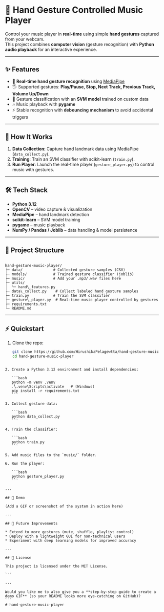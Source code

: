 # 🎵 Hand Gesture Controlled Music Player

Control your music player in **real-time** using simple **hand gestures** captured from your webcam.  
This project combines **computer vision** (gesture recognition) with **Python audio playback** for an interactive experience.

---

## ✨ Features
- 🎥 **Real-time hand gesture recognition** using [MediaPipe](https://developers.google.com/mediapipe)  
- 🖐️ Supported gestures: **Play/Pause, Stop, Next Track, Previous Track, Volume Up/Down**  
- 🤖 Gesture classification with an **SVM model** trained on custom data  
- 🎶 Music playback with **pygame**  
- ⚡ Stable recognition with **debouncing mechanism** to avoid accidental triggers  

---

## 🚀 How It Works
1. **Data Collection**: Capture hand landmark data using MediaPipe (`data_collect.py`).  
2. **Training**: Train an SVM classifier with scikit-learn (`train.py`).  
3. **Run Player**: Launch the real-time player (`gesture_player.py`) to control music with gestures.  

---

## 🛠️ Tech Stack
- **Python 3.12**
- **OpenCV** – video capture & visualization  
- **MediaPipe** – hand landmark detection  
- **scikit-learn** – SVM model training  
- **pygame** – music playback  
- **NumPy / Pandas / Joblib** – data handling & model persistence  

---

## 📂 Project Structure

```

hand-gesture-music-player/
├─ data/              # Collected gesture samples (CSV)
├─ models/            # Trained gesture classifier (joblib)
├─ music/             # Add your .mp3/.wav files here
├─ utils/
│  └─ hand\_features.py
├─ data\_collect.py    # Collect labeled hand gesture samples
├─ train.py           # Train the SVM classifier
├─ gesture\_player.py  # Real-time music player controlled by gestures
├─ requirements.txt
└─ README.md

````

---

## ⚡ Quickstart
1. Clone the repo:
   ```bash
   git clone https://github.com/HirushikaPelagewtta/hand-gesture-music-player.git
   cd hand-gesture-music-player
````

2. Create a Python 3.12 environment and install dependencies:

   ```bash
   python -m venv .venv
   .\.venv\Scripts\activate   # (Windows)
   pip install -r requirements.txt
   ```

3. Collect gesture data:

   ```bash
   python data_collect.py
   ```

4. Train the classifier:

   ```bash
   python train.py
   ```

5. Add music files to the `music/` folder.

6. Run the player:

   ```bash
   python gesture_player.py
   ```

---

## 📸 Demo

(Add a GIF or screenshot of the system in action here)

---

## 🔮 Future Improvements

* Extend to more gestures (mute, shuffle, playlist control)
* Deploy with a lightweight GUI for non-technical users
* Experiment with deep learning models for improved accuracy

---

## 📜 License

This project is licensed under the MIT License.

```

---

Would you like me to also give you a **step-by-step guide to create a demo GIF** (so your README looks more eye-catching on GitHub)?
```
# hand-gesture-music-player

